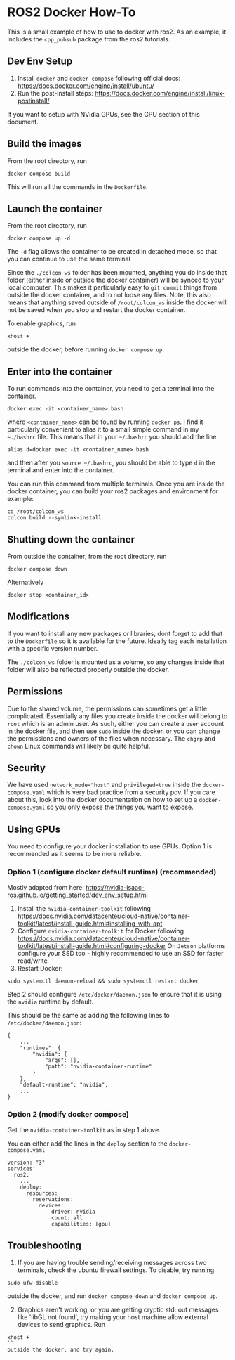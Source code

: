 # ROS2 Docker How-To


This is a small example of how to use to docker with ros2. As an example, it includes the `cpp_pubsub` package from the ros2 tutorials. 


## Dev Env Setup

1. Install `docker` and `docker-compose` following official docs: https://docs.docker.com/engine/install/ubuntu/
2. Run the post-install steps: https://docs.docker.com/engine/install/linux-postinstall/

If you want to setup with NVidia GPUs, see the GPU section of this document. 

##  Build the images
From the root directory, run
```
docker compose build
```
This will run all the commands in the `Dockerfile`. 

## Launch the container
From the root directory, run
```
docker compose up -d
```
The `-d` flag allows the container to be created in detached mode, so that you can continue to use the same terminal

Since the `./colcon_ws` folder has been mounted, anything you do inside that folder (either inside or outside the docker container) will be synced to your local computer. This makes it particularly easy to `git commit` things from outside the docker container, and to not loose any files. Note, this also means that anything saved outside of `/root/colcon_ws` inside the docker will not be saved when you stop and restart the docker container. 

To enable graphics, run
```
xhost +
```
outside the docker, before running `docker compose up`.

## Enter into the container
To run commands into the container, you need to get a terminal into the container. 
```
docker exec -it <container_name> bash
```
where `<container_name>` can be found by running `docker ps`. I find it particularly convenient to alias it to a small simple command in my `~./bashrc` file. This means that in your `~/.bashrc` you should add the line
```
alias d=docker exec -it <container_name> bash
```
and then after you `source ~/.bashrc`, you should be able to type `d` in the terminal and enter into the container. 

You can run this command from multiple terminals.  Once you are inside the docker container, you can build your ros2 packages and environment for example:
```
cd /root/colcon_ws
colcon build --symlink-install
```

## Shutting down the container
From outside the container, from the root directory, run
```
docker compose down
```

Alternatively 
```
docker stop <container_id>
```

##  Modifications

If you want to install any new packages or libraries, dont forget to add that to the `Dockerfile` so it is available for the future. Ideally tag each installation with a specific version number. 

The `./colcon_ws` folder is mounted as a volume, so any changes inside that folder will also be reflected properly outside the docker. 


## Permissions
Due to the shared volume, the permissions can sometimes get a little complicated. Essentially any files you create inside the docker will belong to `root` which is an admin user. As such, either you can create a `user` account in the docker file, and then use `sudo` inside the docker, or you can change the permissions and owners of the files when necessary. The `chgrp` and `chown` Linux commands will likely be quite helpful. 

## Security
We have used `network_mode="host"` and `privileged=true` inside the `docker-compose.yaml` which is very bad practice from a security pov. If you care about this, look into the docker documentation on how to set up a `docker-compose.yaml` so you only expose the things you want to expose.

## Using GPUs
You need to configure your docker installation to use GPUs. Option 1 is recommended as it seems to be more reliable.

### Option 1 (configure docker default runtime) (recommended)

Mostly adapted from here: https://nvidia-isaac-ros.github.io/getting_started/dev_env_setup.html

1. Install the `nvidia-container-toolkit` following https://docs.nvidia.com/datacenter/cloud-native/container-toolkit/latest/install-guide.html#installing-with-apt
2. Configure `nvidia-container-toolkit` for Docker following https://docs.nvidia.com/datacenter/cloud-native/container-toolkit/latest/install-guide.html#configuring-docker
On `Jetson` platforms configure your SSD too - highly recommended to use an SSD for faster read/write
3. Restart Docker:
```
sudo systemctl daemon-reload && sudo systemctl restart docker
```

Step 2 should configure `/etc/docker/daemon.json` to ensure that it is using the `nvidia` runtime by default. 

This should be the same as adding the following lines to `/etc/docker/daemon.json`:
```
{
    ...
    "runtimes": {
        "nvidia": {
            "args": [], 
            "path": "nvidia-container-runtime"
        }
    },  
    "default-runtime": "nvidia",
    ... 
}
```

### Option 2 (modify docker compose)

Get the `nvidia-container-toolkit` as in step 1 above.

You can either add the lines in the `deploy` section to the `docker-compose.yaml`
```
version: "3"
services:
  ros2:
    ... 
    deploy:
      resources:
        reservations:
          devices:
            - driver: nvidia
              count: all
              capabilities: [gpu]
```

## Troubleshooting

1. If you are having trouble sending/receiving messages across two terminals, check the ubuntu firewall settings. To disable, try running
```
sudo ufw disable
```
outside the docker, and run `docker compose down` and `docker compose up`.

2. Graphics aren't working, or you are getting cryptic std::out messages like 'libGL not found', try making your host machine allow external devices to send graphics. Run
```
xhost +
``
outside the docker, and try again.
